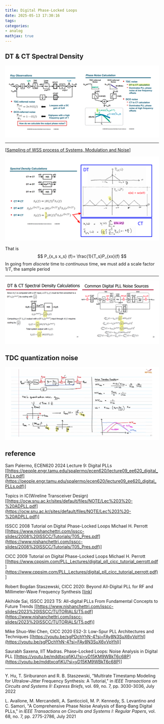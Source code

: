 ```yaml
---
title: Digital Phase-Locked Loops
date: 2025-05-13 17:30:16
tags:
categories:
- analog
mathjax: true
---
```



## DT & CT Spectral Density

![image-20250512230604969](dpll/image-20250512230604969.png)

---

[[Sampling of WSS process of Systems, Modulation and Noise](https://raytroop.github.io/2024/05/25/comm/#sampling-of-wss-process)]

![image-20250512233058520](dpll/image-20250512233058520.png)

That is
$$
P_{x_s x_s} (f)= \frac{1}{T_s}P_{xx}(f)
$$
In going from *discrete* time to *continuous* time,  we must add a scale factor $1/T$, the sample period



---

![image-20250513211531981](dpll/image-20250513211531981.png)

## TDC quantization noise

![image-20250601122145164](dpll/image-20250601122145164.png)





## reference

Sam Palermo, ECEN620 2024 Lecture 9: Digital PLLs [[https://people.engr.tamu.edu/spalermo/ecen620/lecture09_ee620_digital_PLLs.pdf](https://people.engr.tamu.edu/spalermo/ecen620/lecture09_ee620_digital_PLLs.pdf)]

Topics in IC(Wireline Transceiver Design) [[https://ocw.snu.ac.kr/sites/default/files/NOTE/Lec%203%20-%20ADPLL.pdf](https://ocw.snu.ac.kr/sites/default/files/NOTE/Lec%203%20-%20ADPLL.pdf)]

ISSCC 2008 Tutorial on Digital Phase-Locked Loops Michael H. Perrott [[https://www.nishanchettri.com/isscc-slides/2008%20ISSCC/Tutorials/T05_Pres.pdf](https://www.nishanchettri.com/isscc-slides/2008%20ISSCC/Tutorials/T05_Pres.pdf)]

CICC 2009 Tutorial on Digital Phase-Locked Loops Michael H. Perrott [[https://www.cppsim.com/PLL_Lectures/digital_pll_cicc_tutorial_perrott.pdf](https://www.cppsim.com/PLL_Lectures/digital_pll_cicc_tutorial_perrott.pdf)]

Robert Bogdan Staszewski,  CICC 2020:  Beyond All-Digital PLL for RF and Millimeter-Wave Frequency Synthesis [[link](https://www.researchgate.net/profile/Yizhe-Hu/publication/342702810_Beyond_All-Digital_PLL_for_RF_and_Millimeter-Wave_Frequency_Synthesis/links/5f02305692851c52d619ce21/Beyond-All-Digital-PLL-for-RF-and-Millimeter-Wave-Frequency-Synthesis.pdf)]

Akihide Sai, ISSCC 2023 T5: All-digital PLLs From Fundamental Concepts to Future Trends [[https://www.nishanchettri.com/isscc-slides/2023%20ISSCC/TUTORIALS/T5.pdf](https://www.nishanchettri.com/isscc-slides/2023%20ISSCC/TUTORIALS/T5.pdf)]

Mike Shuo-Wei Chen, CICC 2020 ES2-3: Low-Spur PLL Architectures and Techniques [[https://youtu.be/sgPDchYhN-4?si=FAy8N3SuX6vVpYhl](https://youtu.be/sgPDchYhN-4?si=FAy8N3SuX6vVpYhl)]

Saurabh Saxena, IIT Madras. Phase-Locked Loops: Noise Analysis in Digital PLL [[https://youtu.be/mddtxcqfiKU?si=yD15KM9WBkT6c68P](https://youtu.be/mddtxcqfiKU?si=yD15KM9WBkT6c68P)]

---

Y. Hu, T. Siriburanon and R. B. Staszewski, "Multirate Timestamp Modeling for Ultralow-Jitter Frequency Synthesis: A Tutorial," in *IEEE Transactions on Circuits and Systems II: Express Briefs*, vol. 69, no. 7, pp. 3030-3036, July 2022

L. Avallone, M. Mercandelli, A. Santiccioli, M. P. Kennedy, S. Levantino and C. Samori, "A Comprehensive Phase Noise Analysis of Bang-Bang Digital PLLs," in *IEEE Transactions on Circuits and Systems I: Regular Papers*, vol. 68, no. 7, pp. 2775-2786, July 2021

